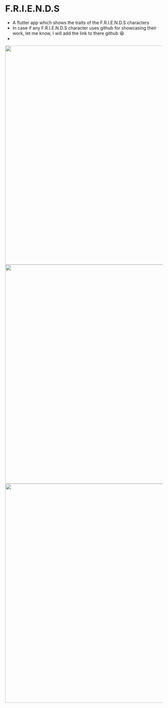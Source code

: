 # F.R.I.E.N.D.S

- A flutter app which shows the traits of the F.R.I.E.N.D.S characters
- In case if any F.R.I.E.N.D.S character uses github for showcasing their work, let me know, I will add the link to there github :laughing:
- 


<img align="left" height="700" src="https://user-images.githubusercontent.com/86592569/141097673-fb7b9515-f566-41fc-bba9-89509d4a8ec1.jpeg">
<img align="left" height="700" src="https://user-images.githubusercontent.com/86592569/141098271-ff0a1dfa-baed-4fbb-ac79-49b2042fb22c.jpeg">
<img align="left" height="700" src="https://user-images.githubusercontent.com/86592569/141099192-2db567b4-695d-4642-ab66-c8990323bb43.jpeg">
